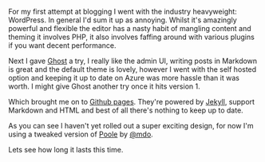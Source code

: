 For my first attempt at blogging I went with the industry heavyweight: WordPress. In general I'd sum it up as annoying. Whilst it's amazingly powerful and flexible the editor has a nasty habit of mangling content and theming it involves PHP, it also involves faffing around with various plugins if you want decent performance.

Next I gave [Ghost](https://ghost.org/) a try, I really like the admin UI, writing posts in Markdown is great and the default theme is lovely, however I went with the self hosted option and keeping it up to date on Azure was more hassle than it was worth. I might give Ghost another try once it hits version 1.

Which brought me on to [Github pages](https://pages.github.com/). They're powered by [Jekyll](http://jekyllrb.com/), support Markdown and HTML and best of all there's nothing to keep up to date.

As you can see I haven't yet rolled out a super exciting design, for now I'm using a tweaked version of [Poole](http://getpoole.com) by [@mdo](https://twitter.com/mdo).

Lets see how long it lasts this time.